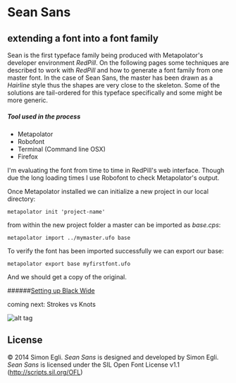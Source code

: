 Sean Sans
====


## extending a font into a font family

Sean is the first typeface family being produced with Metapolator's developer environment *RedPill*. 
On the following pages some techniques are described to work with *RedPill* and how to generate a font family from one master font. In the case of Sean Sans, the master has been drawn as a *Hairline* style thus the shapes are very close to the skeleton. Some of the solutions are tail-ordered for this typeface specifically and some might be more generic.

##### Tool used in the process
- Metapolator
- Robofont
- Terminal (Command line OSX)
- Firefox

I'm evaluating the font from time to time in RedPill's web interface. Though due the long loading times I use Robofont to check Metapolator's output.

Once Metapolator installed we can initialize a new project in our local directory:

	metapolator init 'project-name'

from within the new project folder a master can be imported as *base.cps*:

	metapolator import ../mymaster.ufo base	
	
To verify the font has been imported successfully we can export our base:

	metapolator export base myfirstfont.ufo	

And we should get a copy of the original.



######[Setting up Black Wide](https://github.com/metapolator/sean/blob/master/notes/blackwide.md)

coming next: Strokes vs Knots


![alt tag](https://raw.githubusercontent.com/metapolator/sean/325e84da9f1dc7b098bcbaa05c8edc651013f73e/sean.png)


## License
© 2014 Simon Egli. *Sean Sans* is designed and developed by Simon Egli. 
*Sean Sans* is licensed under the SIL Open Font License v1.1 (<http://scripts.sil.org/OFL>)
